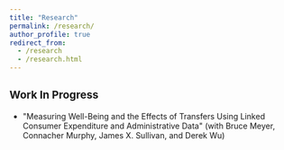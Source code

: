 ```yaml
---
title: "Research"
permalink: /research/
author_profile: true
redirect_from:
  - /research
  - /research.html
---
```


## <span style="font-size: 90%;">Work In Progress</span>
- "Measuring Well-Being and the Effects of Transfers Using Linked Consumer Expenditure and
Administrative Data" (with Bruce Meyer, Connacher Murphy, James X. Sullivan, and Derek Wu)